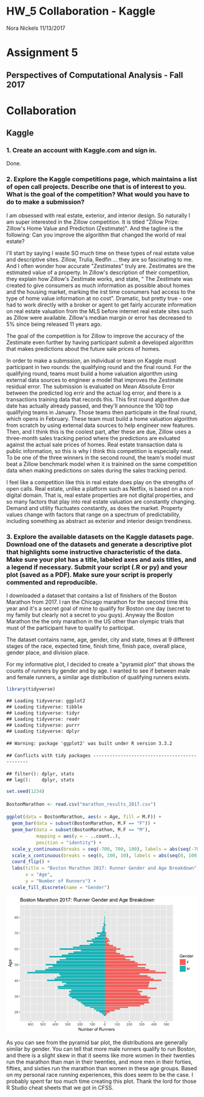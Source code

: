 HW\_5 Collaboration - Kaggle
================
Nora Nickels
11/13/2017

Assignment 5
============

Perspectives of Computational Analysis - Fall 2017
--------------------------------------------------

Collaboration
=============

Kaggle
------

### 1. Create an account with Kaggle.com and sign in.

Done.

### 2. Explore the Kaggle competitions page, which maintains a list of open call projects. Describe one that is of interest to you. What is the goal of the competition? What would you have to do to make a submission?

I am obsessed with real estate, exterior, and interior design. So naturally I am super interested in the Zillow competition. It is titled "Zillow Prize: Zillow's Home Value and Prediction (Zestimate)". And the tagline is the following: Can you improve the algorithm that changed the world of real estate?

I'll start by saying I waste SO much time on these types of real estate value and descriptive sites. Zillow, Trulia, Redfin ... they are so fascinating to me. And I often wonder how accurate "Zestimates" truly are. Zestimates are the estimated value of a property. In Zillow's description of their competition, they explain how Zillow's Zestimate works, and state, " The Zestimate was created to give consumers as much information as possible about homes and the housing market, marking the irst time cosnumers had access to the type of home value information at no cost". Dramatic, but pretty true - one had to work directly with a broker or agent to get fairly accurate information on real estate valuation from the MLS before internet real estate sites such as Zillow were available. Zillow's median margin or error has decreased to 5% since being released 11 years ago.

The goal of the competition is for Zillow to improve the accuracy of the Zestimate even further by having participant submit a developed algorithm that makes predictions about the future sale prices of homes.

In order to make a submssion, an individual or team on Kaggle must participant in two rounds: the qualifying round and the final round. For the qualifying round, teams must build a home valuation algorithm using external data sources to engineer a model that improves the Zestimate residual error. The submission is evaluated on Mean Absolute Error between the predicted log errir and the actual log error, and there is a transactions training data that records this. This first round algorithm due date has actually already passed, and they'll announce the 100 top qualifying teams in January. Those teams then participate in the final round, which opens in February. These team must build a home valuation algorithm from scratch by using external data sources to help engineer new features. Then, and I think this is the coolest part, after these are due, Zillow uses a three-month sales tracking period where the predictions are evluated against the actual sale prices of homes. Real estate transaction data is public information, so this is why I think this competition is especially neat. To be one of the three winners in the second round, the team's model must beat a Zillow benchmark model when it is trainined on the same competition data when making predictions on sales during the sales tracking period.

I feel like a competition like this in real estate does play on the strengths of open calls. Real estate, unlike a platform such as Netflix, is based on a non-digital domain. That is, real estate properties are not digital properties, and so many factors that play into real estate valuation are constantly changing. Demand and utility fluctuates constantly, as does the market. Property values change with factors that range on a spectrum of predictability, including something as abstract as exterior and interior design trendiness.

### 3. Explore the available datasets on the Kaggle datasets page. Download one of the datasets and generate a descriptive plot that highlights some instructive characteristic of the data. Make sure your plot has a title, labeled axes and axis titles, and a legend if necessary. Submit your script (.R or py) and your plot (saved as a PDF). Make sure your script is properly commented and reproducible.

I downloaded a dataset that contains a list of finishers of the Boston Marathon from 2017. I ran the Chicago marathon for the second time this year and it's a secret goal of mine to qualify for Boston one day (secret to my family but clearly not a secret to you guys). Anyway the Boston Marathon the the only marathon in the US other than olympic trials that must of the participant have to qualify to participat.

The dataset contains name, age, gender, city and state, times at 9 different stages of the race, expected time, finish time, finish pace, overall place, gender place, and division place.

For my informative plot, I decided to create a "pyramid plot" that shows the counts of runners by gender and by age. I wanted to see if between male and female runners, a similar age distribution of qualifying runners exists.

``` r
library(tidyverse)
```

    ## Loading tidyverse: ggplot2
    ## Loading tidyverse: tibble
    ## Loading tidyverse: tidyr
    ## Loading tidyverse: readr
    ## Loading tidyverse: purrr
    ## Loading tidyverse: dplyr

    ## Warning: package 'ggplot2' was built under R version 3.3.2

    ## Conflicts with tidy packages ----------------------------------------------

    ## filter(): dplyr, stats
    ## lag():    dplyr, stats

``` r
set.seed(1234)

BostonMarathon <- read.csv("marathon_results_2017.csv")

ggplot(data = BostonMarathon, aes(x = Age, fill = M.F)) + 
  geom_bar(data = subset(BostonMarathon, M.F == "F")) + 
  geom_bar(data = subset(BostonMarathon, M.F == "M"), 
           mapping = aes(y = - ..count..),
           position = "identity") +
  scale_y_continuous(breaks = seq(-700, 700, 100), labels = abs(seq(-700, 700, 100))) +
  scale_x_continuous(breaks = seq(0, 100, 10), labels = abs(seq(0, 100, 10))) +
  coord_flip() +
  labs(title = "Boston Marathon 2017: Runner Gender and Age Breakdown",
       x = "Age",
       y = "Number of Runners") +
  scale_fill_discrete(name = "Gender")
```

![](Kaggle_files/figure-markdown_github/plot-1.png)

As you can see from the pyramid bar plot, the distributions are generally similar by gender. You can tell that more male runners qualify to run Boston, and there is a slight skew in that it seems like more women in their twenties run the marathon than man in their twenties, and more men in their forties, fifties, and sixties run the marathon than women in these age groups. Based on my personal race running experiences, this does seem to be the case. I probably spent far too much time creating this plot. Thank the lord for those R Studio cheat sheets that we got in CFSS.
